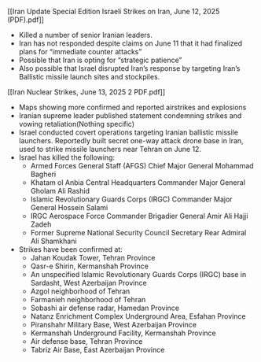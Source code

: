 [[Iran Update Special Edition Israeli Strikes on Iran, June 12, 2025 (PDF).pdf]]
* Killed a number of senior Iranian leaders.
* Iran has not responded despite claims on June 11 that it had finalized plans for “immediate counter attacks”
* Possible that Iran is opting for “strategic patience”
* Also possible that Israel disrupted Iran’s response by targeting Iran’s Ballistic missile launch sites and stockpiles.

[[Iran Nuclear Strikes, June 13, 2025 2 PDF.pdf]]
* Maps showing more confirmed and reported airstrikes and explosions
* Iranian supreme leader published statement condemning strikes and vowing retaliation(Nothing specific)
* Israel conducted covert operations targeting Iranian ballistic missile launchers. Reportedly built secret one-way attack drone base in Iran, used to strike missile launchers near Tehran on June 12.
* Israel has killed the following:
	* Armed Forces General Staff (AFGS) Chief Major General Mohammad Bagheri
	* Khatam ol Anbia Central Headquarters Commander Major General Gholam Ali Rashid
	* Islamic Revolutionary Guards Corps (IRGC) Commander Major General Hossein Salami 
	* IRGC Aerospace Force Commander Brigadier General Amir Ali Hajji Zadeh 
	* Former Supreme National Security Council Secretary Rear Admiral Ali Shamkhani
* Strikes have been confirmed at:
	* Jahan Koudak Tower, Tehran Province
	* Qasr-e Shirin, Kermanshah Province
	*  An unspecified Islamic Revolutionary Guards Corps (IRGC) base in Sardasht, West Azerbaijan Province
	*  Azgol neighborhood of Tehran
	*  Farmanieh neighborhood of Tehran
	*  Sobashi air defense radar, Hamedan Province
	*  Natanz Enrichment Complex Underground Area, Esfahan Province
	*  Piranshahr Military Base, West Azerbaijan Province
	*  Kermanshah Underground Facility, Kermanshah Province
	*  Air defense base, Tehran Province
	*  Tabriz Air Base, East Azerbaijan Province

